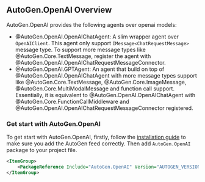 ## AutoGen.OpenAI Overview

AutoGen.OpenAI provides the following agents over openai models:

- @AutoGen.OpenAI.OpenAIChatAgent: A slim wrapper agent over `OpenAIClient`. This agent only support `IMessage<ChatRequestMessage>` message type. To support more message types like @AutoGen.Core.TextMessage, register the agent with @AutoGen.OpenAI.OpenAIChatRequestMessageConnector.
- @AutoGen.OpenAI.GPTAgent: An agent that build on top of @AutoGen.OpenAI.OpenAIChatAgent with more message types support like @AutoGen.Core.TextMessage, @AutoGen.Core.ImageMessage, @AutoGen.Core.MultiModalMessage and function call support. Essentially, it is equivalent to @AutoGen.OpenAI.OpenAIChatAgent with @AutoGen.Core.FunctionCallMiddleware and @AutoGen.OpenAI.OpenAIChatRequestMessageConnector registered.

### Get start with AutoGen.OpenAI

To get start with AutoGen.OpenAI, firstly, follow the [installation guide](Installation.md) to make sure you add the AutoGen feed correctly. Then add `AutoGen.OpenAI` package to your project file.

```xml
<ItemGroup>
    <PackageReference Include="AutoGen.OpenAI" Version="AUTOGEN_VERSION" />
</ItemGroup>
```
